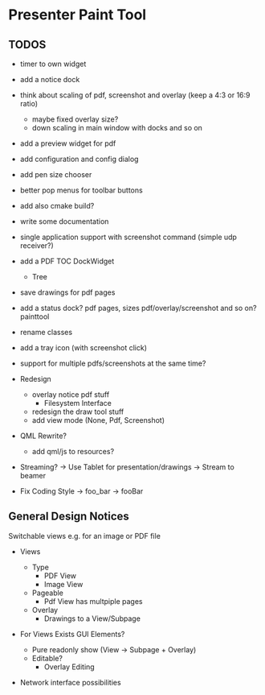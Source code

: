
# Presenter Paint Tool

## TODOS
* timer to own widget
* add a notice dock
* think about scaling of pdf, screenshot and overlay (keep a 4:3 or 16:9 ratio)
  - maybe fixed overlay size?
  - down scaling in main window with docks and so on
* add a preview widget for pdf
* add configuration and config dialog
* add pen size chooser
* better pop menus for toolbar buttons
* add also cmake build?
* write some documentation
* single application support with screenshot command (simple udp receiver?)
* add a PDF TOC DockWidget
    - Tree
* save drawings for pdf pages
* add a status dock? pdf pages, sizes pdf/overlay/screenshot and so on? painttool
* rename classes
* add a tray icon (with screenshot click)
* support for multiple pdfs/screenshots at the same time?

* Redesign
    - overlay notice pdf stuff
        - Filesystem Interface
    - redesign the draw tool stuff
    - add view mode (None, Pdf, Screenshot)

* QML Rewrite?
    - add qml/js to resources?
    
* Streaming?
	-> Use Tablet for presentation/drawings 
	-> Stream to beamer

* Fix Coding Style
	-> foo_bar
	-> fooBar

## General Design Notices
	
Switchable views e.g. for an image or PDF file
	
* Views
	- Type
		* PDF View
		* Image View
	- Pageable
		* Pdf View has multpiple pages 
	- Overlay
		* Drawings to a View/Subpage
	
* For Views Exists GUI Elements?
	* Pure readonly show (View -> Subpage + Overlay)
	* Editable?
		- Overlay Editing

* Network interface possibilities
